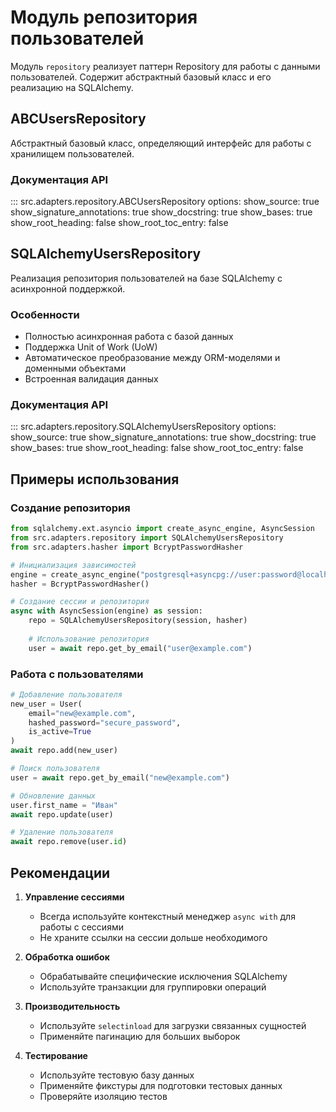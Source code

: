 # Модуль репозитория пользователей

Модуль `repository` реализует паттерн Repository для работы с данными пользователей. Содержит абстрактный базовый класс и его реализацию на SQLAlchemy.

## ABCUsersRepository

Абстрактный базовый класс, определяющий интерфейс для работы с хранилищем пользователей.

### Документация API

::: src.adapters.repository.ABCUsersRepository
    options:
      show_source: true
      show_signature_annotations: true
      show_docstring: true
      show_bases: true
      show_root_heading: false
      show_root_toc_entry: false

## SQLAlchemyUsersRepository

Реализация репозитория пользователей на базе SQLAlchemy с асинхронной поддержкой.

### Особенности

- Полностью асинхронная работа с базой данных
- Поддержка Unit of Work (UoW)
- Автоматическое преобразование между ORM-моделями и доменными объектами
- Встроенная валидация данных

### Документация API

::: src.adapters.repository.SQLAlchemyUsersRepository
    options:
      show_source: true
      show_signature_annotations: true
      show_docstring: true
      show_bases: true
      show_root_heading: false
      show_root_toc_entry: false

## Примеры использования

### Создание репозитория

```python
from sqlalchemy.ext.asyncio import create_async_engine, AsyncSession
from src.adapters.repository import SQLAlchemyUsersRepository
from src.adapters.hasher import BcryptPasswordHasher

# Инициализация зависимостей
engine = create_async_engine("postgresql+asyncpg://user:password@localhost/db")
hasher = BcryptPasswordHasher()

# Создание сессии и репозитория
async with AsyncSession(engine) as session:
    repo = SQLAlchemyUsersRepository(session, hasher)
    
    # Использование репозитория
    user = await repo.get_by_email("user@example.com")
```

### Работа с пользователями

```python
# Добавление пользователя
new_user = User(
    email="new@example.com",
    hashed_password="secure_password",
    is_active=True
)
await repo.add(new_user)

# Поиск пользователя
user = await repo.get_by_email("new@example.com")

# Обновление данных
user.first_name = "Иван"
await repo.update(user)

# Удаление пользователя
await repo.remove(user.id)
```

## Рекомендации

1. **Управление сессиями**
   - Всегда используйте контекстный менеджер `async with` для работы с сессиями
   - Не храните ссылки на сессии дольше необходимого

2. **Обработка ошибок**
   - Обрабатывайте специфические исключения SQLAlchemy
   - Используйте транзакции для группировки операций

3. **Производительность**
   - Используйте `selectinload` для загрузки связанных сущностей
   - Применяйте пагинацию для больших выборок

4. **Тестирование**
   - Используйте тестовую базу данных
   - Применяйте фикстуры для подготовки тестовых данных
   - Проверяйте изоляцию тестов
